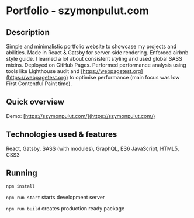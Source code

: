 # Portfolio - szymonpulut.com

## Description

Simple and minimalistic portfolio website to showcase my projects and abilities. Made in React & Gatsby for server-side rendering. Enforced airbnb style guide. I learned a lot about consistent styling and used global SASS mixins. Deployed on GitHub Pages. Performed performance analysis using tools like Lighthouse audit and [https://webpagetest.org](https://webpagetest.org) to optimise performance (main focus was low First Contentful Paint time).

## Quick overview

Demo: [https://szymonpulut.com/](https://szymonpulut.com/)

## Technologies used & features

React, Gatsby, SASS (with modules), GraphQL, ES6 JavaScript, HTML5, CSS3

## Running

```
npm install
```

`npm run start` starts development server

`npm run build` creates production ready package
